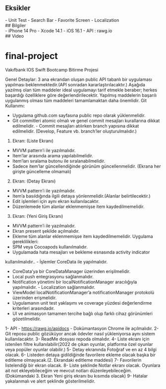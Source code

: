 ## Eksikler
<div align="left">
- Unit Test
- Search Bar
- Favorite Screen
- Localization
</div>
## Bilgiler
<div align="left">
- iPhone 14 Pro
- Xcode 14.1
- iOS 16.1
- API : rawg.io
</div>
## Video

<div align="center">

</div>






# final-project

Vakıfbank IOS Swift Bootcamp Bitirme Projesi

Genel Detaylar:
3 ana ekrandan oluşan public API tabanlı bir uygulaması yapılması beklenmektedir.(API
sonradan kararlaştırılacaktır.)
Aşağıda yazılmış olan tüm maddeler ideal uygulamayı tarif etmekle beraber; herkes
başardığı özelliklere göre değerlendirilecektir.
Yapılmış maddelerin başarılı uygulanmış olması tüm maddeleri tamamlamaktan daha
önemlidir.
Git Kullanımı:
- Uygulama github.com sayfasına public repo olarak yüklenmelidir.
- Git commitleri atomic olmalı ve genel commit mesajları kurallarına dikkat
edilmelidir. - Commit mesajları atılırken branch yapısına dikkat edilmelidir.
(Develop, Feature vb. branch’ler oluşturulmalıdır.)
1. Ekran: (Liste Ekranı)
- MVVM pattern’i ile yazılmalıdır.
- Item’lar arasında arama yapılabilmelidir.
- Item’ları sıralama butonu ile sıralanabilmelidir.
- Sadece item’lar güncellendiğinde görünüm güncellenmelidir. (Ekrana her
girişte güncelleme olmamalı)
2. Ekran: (Detay Ekranı)
- MVVM pattern’i ile yazılmalıdır.
- Item’a basıldığında ilgili detaya yönlenmelidir.(Alanlar belirtilecektir.)
- Edit işlemleri için aynı ekran kullanılacaktır.
- Düzenlemede tüm alanlar eklenmemişse item kaydedilmemelidir.
3. Ekran: (Yeni Giriş Ekranı)
- MVVM pattern’i ile yazılmalıdır.
- Ekran present şekilde açılmalıdır.
- Ekleme tüm alanlar eklenmemişse item kaydedilmemelidir.
Uygulama gereklilikleri:
- SPM veya Cocoapods kullanılmalıdır.
- Uygulamada hata mesajları ve bekleme esnasında activity indicator

kullanılmalıdır.. - İşlemler CoreData ile yapılmalıdır.
- CoreData’ya bir CoreDataManager üzerinden erişilmelidir.
- Local push entegrasyonu sağlanmalıdır.
- Notification yönetimi bir localNotificationManager aracılığıyla
yapılmalıdır. - Localization sağlanmalıdır.
- ViewModel localNotificationManager’a notificationManager protokolü üzerinden
erişmelidir.
- Uygulamanın unit test yaklaşımı ve coverage yüzdesi değerlendirme kriterleri
arasındadır.
- UI ve animasyon tamamen tercihe bağlı olup farklı cihaz görünümleri
gözetilmelidir.

1- API - https://rawg.io/apidocs - Dokümantasyon Chrome ile açılmalıdır.
2- Git reposu public gözüküyor ancak ödevler nasıl yükleniyorsa aynı sistem kullanılacaktır.
3- ReadMe dosyası repoda olmalıdır.
4- Liste ekranı için istenilen filtre kullanılabilir(2022 de çıkan oyunlar, platforma özel
oyunlar veya popüler oyunlar olabilir.)
5- Detay ekranında Fotoğraf ve en az 4 bilgi olacak.
6- Listeden detaya gidildiğinde favorilere ekleme olacak başka bir editleme olmayacak.(2.
Ekrandaki editleme maddesi)
7- Favorilerin listelendiği bir ekran olacak.
8- Liste şeklinde Notlar ekranı olacak. Oyunlara ait not ekleyebileceğim ve mevcut notları
düzenleyebileceğim.(Dokümandaki 3. Ekran Yeni giriş ekranı bu kısımda olacak)
9- Hatalar yakalanmalı ve alert şeklinde gösterilmelidir.
